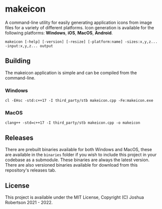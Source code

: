 # makeicon

A command-line utility for easily generating application icons from image files for
a variety of different platforms. Icon generation is available for the following
platforms: **Windows**, **iOS**, **MacOS**, **Android**.

```
makeicon [-help] [-version] [-resize] [-platform:name] -sizes:x,y,z... -input:x,y,z... output
```

## Building

The makeicon application is simple and can be compiled from the command-line.

### Windows

```
cl -EHsc -std:c++17 -I third_party/stb makeicon.cpp -Fe:makeicon.exe
```

### MacOS

```
clang++ -std=c++17 -I third_party/stb makeicon.cpp -o makeicon
```

## Releases

There are prebuilt binaries available for both Windows and MacOS, these are available
in the `binaries` folder if you wish to include this project in your codebase as a
submodule. These binaries are always the latest version. There are also versioned
binaries available for download from this repository's releases tab.

## License

This project is available under the MIT License, Copyright (C) Joshua Robertson 2021 - 2022.
